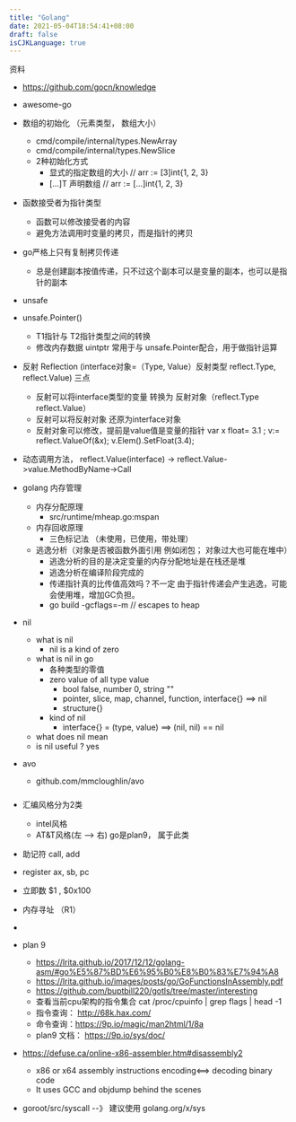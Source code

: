 ```yaml
---
title: "Golang"
date: 2021-05-04T18:54:41+08:00
draft: false
isCJKLanguage: true
---
```


资料
+ https://github.com/gocn/knowledge
+ awesome-go


+ 数组的初始化 （元素类型， 数组大小）
    + cmd/compile/internal/types.NewArray
    + cmd/compile/internal/types.NewSlice
    + 2种初始化方式
        + 显式的指定数组的大小 // arr := [3]int{1, 2, 3}
        + [...]T 声明数组 // arr := [...]int{1, 2, 3}

+ 函数接受者为指针类型
  + 函数可以修改接受者的内容
  + 避免方法调用时变量的拷贝，而是指针的拷贝
+ go严格上只有复制拷贝传递
  + 总是创建副本按值传递，只不过这个副本可以是变量的副本，也可以是指针的副本

+ unsafe
+ unsafe.Pointer()
  + T1指针与 T2指针类型之间的转换
  + 修改内存数据 uintptr 常用于与 unsafe.Pointer配合，用于做指针运算

+ 反射 Reflection (interface对象=（Type, Value）反射类型 reflect.Type, reflect.Value)  三点
    + 反射可以将interface类型的变量 转换为 反射对象（reflect.Type reflect.Value）
    + 反射可以将反射对象 还原为interface对象
    + 反射对象可以修改，提前是value值是变量的指针  var x float= 3.1 ; v:= reflect.ValueOf(&x); v.Elem().SetFloat(3.4);
+ 动态调用方法， reflect.Value(interface) -> reflect.Value->value.MethodByName->Call

+ golang 内存管理
    + 内存分配原理
        + src/runtime/mheap.go:mspan
    + 内存回收原理
        + 三色标记法 （未使用，已使用，带处理）
    + 逃逸分析（对象是否被函数外面引用 例如闭包； 对象过大也可能在堆中）
        + 逃逸分析的目的是决定变量的内存分配地址是在栈还是堆
        + 逃逸分析在编译阶段完成的
        + 传递指针真的比传值高效吗？不一定 由于指针传递会产生逃逸，可能会使用堆，增加GC负担。
        + go build -gcflags=-m // escapes to heap


+ nil
    + what is nil
        + nil is a kind of zero
    + what is nil in go
        + 各种类型的零值
        + zero value of all type value
            + bool false, number 0, string ""
            + pointer, slice, map, channel, function, interface{} ==> nil
            + structure{}
        + kind of nil 
            + interface{} = (type, value) ==> (nil, nil) == nil 
    + what does nil mean
    + is nil useful ? yes

+ avo
    + github.com/mmcloughlin/avo

### 
+ 汇编风格分为2类
  + intel风格
  + AT&T风格(左 --> 右) go是plan9， 属于此类

+ 助记符    call, add
+ register  ax, sb, pc
+ 立即数 $1 , $0x100
+ 内存寻址 （R1）
+ 
+ plan 9
    + https://lrita.github.io/2017/12/12/golang-asm/#go%E5%87%BD%E6%95%B0%E8%B0%83%E7%94%A8
    + https://lrita.github.io/images/posts/go/GoFunctionsInAssembly.pdf
    + https://github.com/buptbill220/gotls/tree/master/interesting
    + 查看当前cpu架构的指令集合 cat /proc/cpuinfo | grep flags | head -1
    + 指令查询： http://68k.hax.com/
    + 命令查询：https://9p.io/magic/man2html/1/8a
    + plan9 文档： https://9p.io/sys/doc/
+ https://defuse.ca/online-x86-assembler.htm#disassembly2
  +  x86 or x64 assembly instructions encoding<==> decoding binary code
  +  It uses GCC and objdump behind the scenes

+ goroot/src/syscall --》 建议使用 golang.org/x/sys 


